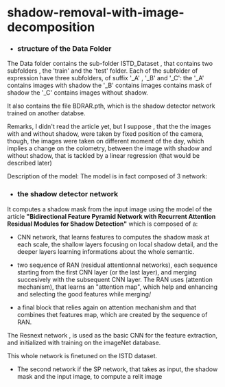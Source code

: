 # shadow-removal-with-image-decomposition

* ### structure of the Data Folder

The Data folder contains the sub-folder ISTD_Dataset , that contains two subfolders , the 'train' and
the 'test' folder.
Each of the subfolder of expression have three subfolders, of suffix '_A' , '_B' and '_C':
the '_A' contains images with shadow
the '_B' contains images contains mask of shadow
the '_C' contains images without shadow.

It also contains the file BDRAR.pth, which is the shadow detector network
trained on another databse.

Remarks, I didn't read the article yet, but I suppose , that the the images with and without shadow,
were taken by fixed position of the camera, though, the images were taken on different moment of the day,
which implies a change on the colometry, between the image with shadow and without shadow, that is tackled
 by a linear regression (that would be described later)



Description of the model:
The model is in fact composed of 3 network:

* ### the shadow detector network
It computes a shadow mask from the input image using the model of the article **"Bidirectional Feature Pyramid Network with Recurrent Attention Residual Modules for Shadow Detection"**
which is composed of a:
* CNN network, that learns features to computes the shadow mask at each scale,
the shallow layers focusing on local shadow detail, and the deeper layers learning informations about
the whole semantic.
* two sequence of RAN (residual attentionnal networks), each sequence starting from the first CNN layer 
  (or the last layer),  and merging succesively with the subsequent CNN layer.
  The RAN uses (attention mechanism), that learns an "attention map",
  which help and enhancing and selecting the good features while merging/
  
* a final block that relies again on attention mechanishm and that combines thet features map,
  which are created by the sequence of RAN.

The Resnext network , is used as the basic CNN for the  feature extraction,
and initialized with training on the imageNet database.

This whole network is finetuned on the ISTD dataset.

* The second network if the SP network, that takes as input, the shadow mask
and the input image, to compute a relit image
